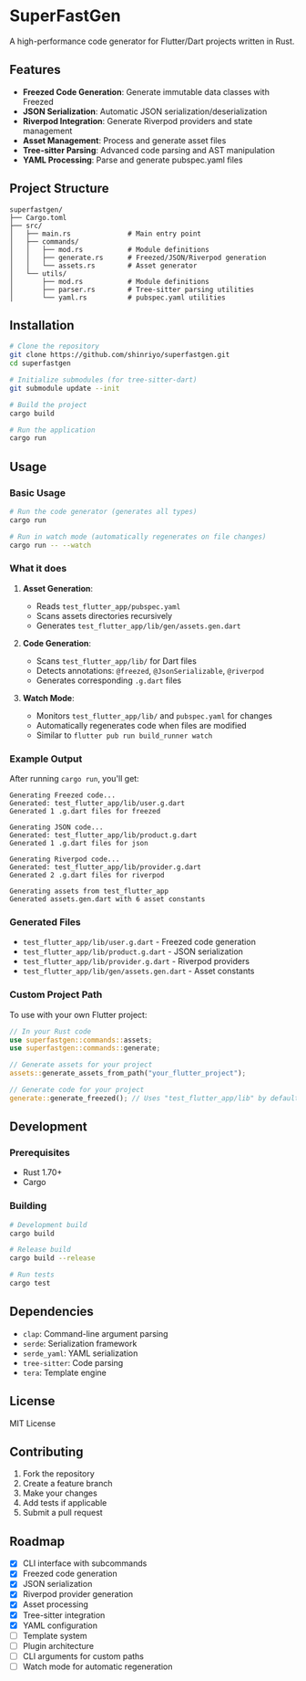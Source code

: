 # SuperFastGen

A high-performance code generator for Flutter/Dart projects written in Rust.

## Features

- **Freezed Code Generation**: Generate immutable data classes with Freezed
- **JSON Serialization**: Automatic JSON serialization/deserialization
- **Riverpod Integration**: Generate Riverpod providers and state management
- **Asset Management**: Process and generate asset files
- **Tree-sitter Parsing**: Advanced code parsing and AST manipulation
- **YAML Processing**: Parse and generate pubspec.yaml files

## Project Structure

```
superfastgen/
├── Cargo.toml
├── src/
│   ├── main.rs              # Main entry point
│   ├── commands/
│   │   ├── mod.rs           # Module definitions
│   │   ├── generate.rs      # Freezed/JSON/Riverpod generation
│   │   └── assets.rs        # Asset generator
│   └── utils/
│       ├── mod.rs           # Module definitions
│       ├── parser.rs        # Tree-sitter parsing utilities
│       └── yaml.rs          # pubspec.yaml utilities
```

## Installation

```bash
# Clone the repository
git clone https://github.com/shinriyo/superfastgen.git
cd superfastgen

# Initialize submodules (for tree-sitter-dart)
git submodule update --init

# Build the project
cargo build

# Run the application
cargo run
```

## Usage

### Basic Usage

```bash
# Run the code generator (generates all types)
cargo run

# Run in watch mode (automatically regenerates on file changes)
cargo run -- --watch
```

### What it does

1. **Asset Generation**:

   - Reads `test_flutter_app/pubspec.yaml`
   - Scans assets directories recursively
   - Generates `test_flutter_app/lib/gen/assets.gen.dart`

2. **Code Generation**:

   - Scans `test_flutter_app/lib/` for Dart files
   - Detects annotations: `@freezed`, `@JsonSerializable`, `@riverpod`
   - Generates corresponding `.g.dart` files

3. **Watch Mode**:
   - Monitors `test_flutter_app/lib/` and `pubspec.yaml` for changes
   - Automatically regenerates code when files are modified
   - Similar to `flutter pub run build_runner watch`

### Example Output

After running `cargo run`, you'll get:

```
Generating Freezed code...
Generated: test_flutter_app/lib/user.g.dart
Generated 1 .g.dart files for freezed

Generating JSON code...
Generated: test_flutter_app/lib/product.g.dart
Generated 1 .g.dart files for json

Generating Riverpod code...
Generated: test_flutter_app/lib/provider.g.dart
Generated 2 .g.dart files for riverpod

Generating assets from test_flutter_app
Generated assets.gen.dart with 6 asset constants
```

### Generated Files

- `test_flutter_app/lib/user.g.dart` - Freezed code generation
- `test_flutter_app/lib/product.g.dart` - JSON serialization
- `test_flutter_app/lib/provider.g.dart` - Riverpod providers
- `test_flutter_app/lib/gen/assets.gen.dart` - Asset constants

### Custom Project Path

To use with your own Flutter project:

```rust
// In your Rust code
use superfastgen::commands::assets;
use superfastgen::commands::generate;

// Generate assets for your project
assets::generate_assets_from_path("your_flutter_project");

// Generate code for your project
generate::generate_freezed(); // Uses "test_flutter_app/lib" by default
```

## Development

### Prerequisites

- Rust 1.70+
- Cargo

### Building

```bash
# Development build
cargo build

# Release build
cargo build --release

# Run tests
cargo test
```

## Dependencies

- `clap`: Command-line argument parsing
- `serde`: Serialization framework
- `serde_yaml`: YAML serialization
- `tree-sitter`: Code parsing
- `tera`: Template engine

## License

MIT License

## Contributing

1. Fork the repository
2. Create a feature branch
3. Make your changes
4. Add tests if applicable
5. Submit a pull request

## Roadmap

- [x] CLI interface with subcommands
- [x] Freezed code generation
- [x] JSON serialization
- [x] Riverpod provider generation
- [x] Asset processing
- [x] Tree-sitter integration
- [x] YAML configuration
- [ ] Template system
- [ ] Plugin architecture
- [ ] CLI arguments for custom paths
- [ ] Watch mode for automatic regeneration
